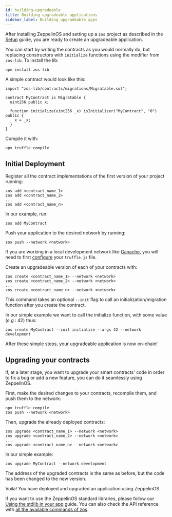 ```yaml
---
id: building-upgradeable
title: Building upgradeable applications
sidebar_label: Building upgradeable apps
---
```


After installing ZeppelinOS and setting up a `zos` project as described in the [Setup](setup.md) guide, you are ready to create an upgradeable application.

You can start by writing the contracts as you would normally do, but replacing constructors with
`initialize` functions using the modifier from `zos-lib`. To install the lib:

    npm install zos-lib

A simple contract would look like this:

    import "zos-lib/contracts/migrations/Migratable.sol";

    contract MyContract is Migratable {
      uint256 public x;

      function initialize(uint256 _x) isInitializer("MyContract", "0") public {
        x = _x;
      }
    }

Compile it with:

    npx truffle compile

## Initial Deployment

Register all the contract implementations of the first version of your
project running:

    zos add <contract_name_1>
    zos add <contract_name_2>
    ...
    zos add <contract_name_n>

In our example, run:

    zos add MyContract

Push your application to the desired network by running:

    zos push --network <network>

If you are working in a local development network like [Ganache](http://truffleframework.com/ganache/), you will need to first [configure](http://truffleframework.com/docs/getting_started/project#alternative-migrating-with-ganache) your `truffle.js` file. 

Create an upgradeable version of each of your contracts with:

    zos create <contract_name_1> --network <network>
    zos create <contract_name_2> --network <network>
    ...
    zos create <contract_name_n> --network <network>

This command takes an optional `--init` flag to call an initialization/migration
function after you create the contract.

In our simple example we want to call the initialize function, with some value
(_e.g._: 42) thus:

    zos create MyContract --init initialize --args 42 --network development

After these simple steps, your upgradeable application is now on-chain!

## Upgrading your contracts

If, at a later stage, you want to upgrade your smart contracts' code in order to fix a bug or add a new feature, you can do it seamlessly using ZeppelinOS. 

First, make the desired changes to your contracts, recompile them, and push them to the network:

    npx truffle compile
    zos push --network <network>

Then, upgrade the already deployed contracts:

    zos upgrade <contract_name_1> --network <network>
    zos upgrade <contract_name_2> --network <network>
    ...
    zos upgrade <contract_name_n> --network <network>

In our simple example:

    zos upgrade MyContract --network development

The address of the upgraded contracts is the same as before, but the code has been changed to the new
version.

Voilà! You have deployed and upgraded an application using ZeppelinOS. 

If you want to use the ZeppelinOS standard libraries, please follow our [Using the stdlib in your app](building-stdlib.md) guide. You can also check the API reference with [all the available commands of zos](climain.md).
